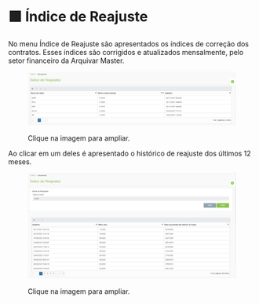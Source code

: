 # 🟩 Índice de Reajuste

No menu Índice de Reajuste são apresentados os índices de correção dos contratos. Esses índices são corrigidos e atualizados mensalmente, pelo setor financeiro da Arquivar Master.&#x20;

<figure><img src="../.gitbook/assets/faturamento1.png" alt=""><figcaption><p>Clique na imagem para ampliar.</p></figcaption></figure>

Ao clicar em um deles é apresentado o histórico de reajuste dos últimos 12 meses.&#x20;

<figure><img src="../.gitbook/assets/faturamento3.png" alt=""><figcaption><p>Clique na imagem para ampliar.</p></figcaption></figure>
